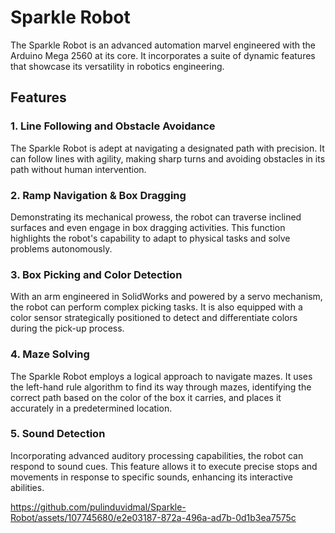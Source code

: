 
# Sparkle Robot

The Sparkle Robot is an advanced automation marvel engineered with the Arduino Mega 2560 at its core. It incorporates a suite of dynamic features that showcase its versatility in robotics engineering.

## Features

### 1. Line Following and Obstacle Avoidance
The Sparkle Robot is adept at navigating a designated path with precision. It can follow lines with agility, making sharp turns and avoiding obstacles in its path without human intervention.

### 2. Ramp Navigation & Box Dragging
Demonstrating its mechanical prowess, the robot can traverse inclined surfaces and even engage in box dragging activities. This function highlights the robot's capability to adapt to physical tasks and solve problems autonomously.

### 3. Box Picking and Color Detection
With an arm engineered in SolidWorks and powered by a servo mechanism, the robot can perform complex picking tasks. It is also equipped with a color sensor strategically positioned to detect and differentiate colors during the pick-up process.

### 4. Maze Solving
The Sparkle Robot employs a logical approach to navigate mazes. It uses the left-hand rule algorithm to find its way through mazes, identifying the correct path based on the color of the box it carries, and places it accurately in a predetermined location.

### 5. Sound Detection
Incorporating advanced auditory processing capabilities, the robot can respond to sound cues. This feature allows it to execute precise stops and movements in response to specific sounds, enhancing its interactive abilities.

https://github.com/pulinduvidmal/Sparkle-Robot/assets/107745680/e2e03187-872a-496a-ad7b-0d1b3ea7575c

